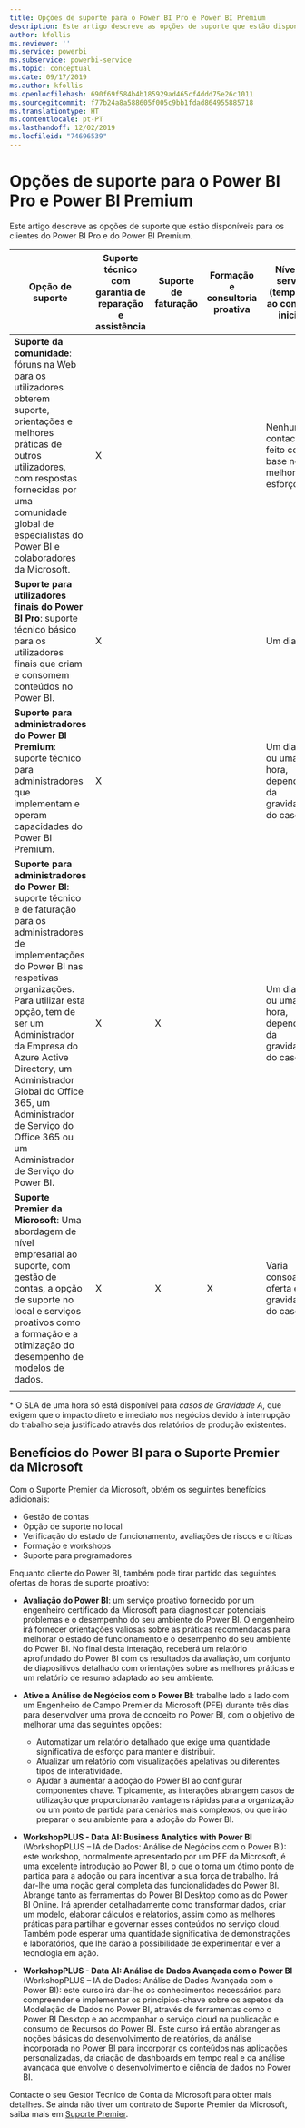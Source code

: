 ```yaml
---
title: Opções de suporte para o Power BI Pro e Power BI Premium
description: Este artigo descreve as opções de suporte que estão disponíveis para os clientes do Power BI Pro e do Power BI Premium.
author: kfollis
ms.reviewer: ''
ms.service: powerbi
ms.subservice: powerbi-service
ms.topic: conceptual
ms.date: 09/17/2019
ms.author: kfollis
ms.openlocfilehash: 690f69f584b4b185929ad465cf4ddd75e26c1011
ms.sourcegitcommit: f77b24a8a588605f005c9bb1fdad864955885718
ms.translationtype: HT
ms.contentlocale: pt-PT
ms.lasthandoff: 12/02/2019
ms.locfileid: "74696539"
---
```

# <a name="power-bi-pro-and-power-bi-premium-support-options"></a>Opções de suporte para o Power BI Pro e Power BI Premium

Este artigo descreve as opções de suporte que estão disponíveis para os clientes do Power BI Pro e do Power BI Premium.

| **Opção de suporte** | **Suporte técnico com garantia de reparação e assistência** | **Suporte de faturação** | **Formação e consultoria proativa** | **Nível de serviço<br> (tempo até ao contacto inicial)** | **Canal de suporte** |
| --- | --- | --- | --- | --- | --- |
| **Suporte da comunidade**: fóruns na Web para os utilizadores obterem suporte, orientações e melhores práticas de outros utilizadores, com respostas fornecidas por uma comunidade global de especialistas do Power BI e colaboradores da Microsoft. | X |   |   | Nenhum, o contacto é feito com base no melhor esforço. | [Comunidade do Power BI](https://community.powerbi.com) |
| **Suporte para utilizadores finais do Power BI Pro**: suporte técnico básico para os utilizadores finais que criam e consomem conteúdos no Power BI. | X |   |   | Um dia útil. | [Site do Suporte do Power BI](https://support.powerbi.com)  |
| **Suporte para administradores do Power BI Premium**: suporte técnico para administradores que implementam e operam capacidades do Power BI Premium. | X |   |   | Um dia útil ou uma hora, dependendo da gravidade do caso.\* | [Site do Suporte do Power BI](https://support.powerbi.com)<br>OU<br>[Centro de administração do Microsoft 365](https://portal.office.com/adminportal)<br>OU<br> Telefone |
| **Suporte para administradores do Power BI**: suporte técnico e de faturação para os administradores de implementações do Power BI nas respetivas organizações.  Para utilizar esta opção, tem de ser um Administrador da Empresa do Azure Active Directory, um Administrador Global do Office 365, um Administrador de Serviço do Office 365 ou um Administrador de Serviço do Power BI. | X | X |   | Um dia útil ou uma hora, dependendo da gravidade do caso.\* | [Centro de administração do Microsoft 365](https://portal.office.com/adminportal)<br>OU<br> Telefone |
| **Suporte Premier da Microsoft**: Uma abordagem de nível empresarial ao suporte, com gestão de contas, a opção de suporte no local e serviços proativos como a formação e a otimização do desempenho de modelos de dados. | X | X | X | Varia consoante a oferta e a gravidade do caso.\* | Gestor Técnico de Conta <br>OU<br> [Centro de administração do Microsoft 365](https://portal.office.com/adminportal) |
| | | | | | |

\* O SLA de uma hora só está disponível para _casos de Gravidade A_, que exigem que o impacto direto e imediato nos negócios devido à interrupção do trabalho seja justificado através dos relatórios de produção existentes.

## <a name="power-bi-benefits-for-microsoft-premier-support"></a>Benefícios do Power BI para o Suporte Premier da Microsoft

Com o Suporte Premier da Microsoft, obtém os seguintes benefícios adicionais:

- Gestão de contas
- Opção de suporte no local
- Verificação do estado de funcionamento, avaliações de riscos e críticas
- Formação e workshops
- Suporte para programadores

Enquanto cliente do Power BI, também pode tirar partido das seguintes ofertas de horas de suporte proativo:

 - **Avaliação do Power BI**: um serviço proativo fornecido por um engenheiro certificado da Microsoft para diagnosticar potenciais problemas e o desempenho do seu ambiente do Power BI. O engenheiro irá fornecer orientações valiosas sobre as práticas recomendadas para melhorar o estado de funcionamento e o desempenho do seu ambiente do Power BI. No final desta interação, receberá um relatório aprofundado do Power BI com os resultados da avaliação, um conjunto de diapositivos detalhado com orientações sobre as melhores práticas e um relatório de resumo adaptado ao seu ambiente.

 - **Ative a Análise de Negócios com o Power BI**: trabalhe lado a lado com um Engenheiro de Campo Premier da Microsoft (PFE) durante três dias para desenvolver uma prova de conceito no Power BI, com o objetivo de melhorar uma das seguintes opções:
    - Automatizar um relatório detalhado que exige uma quantidade significativa de esforço para manter e distribuir.
    - Atualizar um relatório com visualizações apelativas ou diferentes tipos de interatividade. 
    - Ajudar a aumentar a adoção do Power BI ao configurar componentes chave. Tipicamente, as interações abrangem casos de utilização que proporcionarão vantagens rápidas para a organização ou um ponto de partida para cenários mais complexos, ou que irão preparar o seu ambiente para a adoção do Power BI.

  - **WorkshopPLUS - Data AI: Business Analytics with Power BI** (WorkshopPLUS – IA de Dados: Análise de Negócios com o Power BI): este workshop, normalmente apresentado por um PFE da Microsoft, é uma excelente introdução ao Power BI, o que o torna um ótimo ponto de partida para a adoção ou para incentivar a sua força de trabalho.
Irá dar-lhe uma noção geral completa das funcionalidades do Power BI. Abrange tanto as ferramentas do Power BI Desktop como as do Power BI Online. Irá aprender detalhadamente como transformar dados, criar um modelo, elaborar cálculos e relatórios, assim como as melhores práticas para partilhar e governar esses conteúdos no serviço cloud. Também pode esperar uma quantidade significativa de demonstrações e laboratórios, que lhe darão a possibilidade de experimentar e ver a tecnologia em ação.

  - **WorkshopPLUS - Data AI: Análise de Dados Avançada com o Power BI** (WorkshopPLUS – IA de Dados: Análise de Dados Avançada com o Power BI): este curso irá dar-lhe os conhecimentos necessários para compreender e implementar os princípios-chave sobre os aspetos da Modelação de Dados no Power BI, através de ferramentas como o Power BI Desktop e ao acompanhar o serviço cloud na publicação e consumo de Recursos do Power BI. Este curso irá então abranger as noções básicas do desenvolvimento de relatórios, da análise incorporada no Power BI para incorporar os conteúdos nas aplicações personalizadas, da criação de dashboards em tempo real e da análise avançada que envolve o desenvolvimento e ciência de dados no Power BI.

Contacte o seu Gestor Técnico de Conta da Microsoft para obter mais detalhes. Se ainda não tiver um contrato de Suporte Premier da Microsoft, saiba mais em [Suporte Premier](https://support.microsoft.com/premier).
